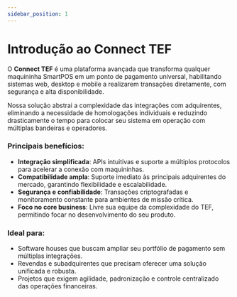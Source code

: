 ```yaml
---
sidebar_position: 1
---
```

# Introdução ao Connect TEF

O **Connect TEF** é uma plataforma avançada que transforma qualquer maquininha SmartPOS em um ponto de pagamento universal, habilitando sistemas web, desktop e mobile a realizarem transações diretamente, com segurança e alta disponibilidade.

Nossa solução abstrai a complexidade das integrações com adquirentes, eliminando a necessidade de homologações individuais e reduzindo drasticamente o tempo para colocar seu sistema em operação com múltiplas bandeiras e operadores.

### Principais benefícios:

* **Integração simplificada**: APIs intuitivas e suporte a múltiplos protocolos para acelerar a conexão com maquininhas.
* **Compatibilidade ampla**: Suporte imediato às principais adquirentes do mercado, garantindo flexibilidade e escalabilidade.
* **Segurança e confiabilidade**: Transações criptografadas e monitoramento constante para ambientes de missão crítica.
* **Foco no core business**: Livre sua equipe da complexidade do TEF, permitindo focar no desenvolvimento do seu produto.

### Ideal para:

* Software houses que buscam ampliar seu portfólio de pagamento sem múltiplas integrações.
* Revendas e subadquirentes que precisam oferecer uma solução unificada e robusta.
* Projetos que exigem agilidade, padronização e controle centralizado das operações financeiras.